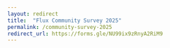 ```yaml
---
layout: redirect
title:  "Flux Community Survey 2025"
permalink: /community-survey-2025
redirect_url: https://forms.gle/NU99ix9zRnyA2RiM9
---
```


